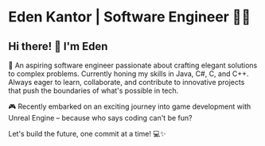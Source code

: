 # Eden Kantor | Software Engineer 👨‍💻

## Hi there! 👋 I'm Eden
🚀 An aspiring software engineer passionate about crafting elegant solutions to complex problems.
Currently honing my skills in Java, C#, C, and C++. Always eager to learn, collaborate, and contribute to innovative projects that push the boundaries of what's possible in tech.

🎮 Recently embarked on an exciting journey into game development with Unreal Engine – because who says coding can't be fun?

Let's build the future, one commit at a time! 💻✨
